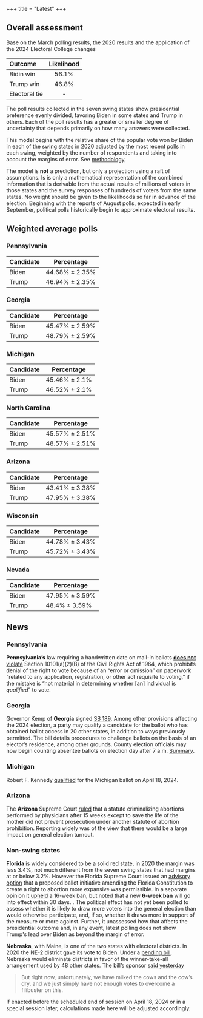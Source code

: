 +++
title = "Latest"
+++

## Overall assessment

Base on the March polling results, the 2020 results and the application of the 2024 Electoral College changes

| Outcome | Likelihood |
|:---------|:-----------:|
| Bidin win | 56.1% |
| Trump win | 46.8% |
| Electoral tie | - |


The poll results collected in the seven swing states show presidential preference evenly divided, favoring Biden in some states and Trump in others. Each of the poll results has a greater or smaller degree of uncertainty that depends primarily on how many answers were collected. 

This model begins with the relative share of the popular vote won by Biden in each of the swing states in 2020 adjusted by the most recent polls in each swing, weighted by the number of respondents and taking into account the margins of error. See [methodology](/method).

The model is **not** a prediction, but only a projection using a raft of assumptions. Is is only a mathematical representation of the combined information that is derivable from the actual results of millions of voters in those states and the survey responses of hundreds of voters from the same states. No weight should be given to the likelihoods so far in advance of the election. Beginning with the reports of August polls, expected in early September, political polls historically begin to approximate electoral results. 

## Weighted average polls

### Pennsylvania

| Candidate | Percentage      |
|-----------|-----------------|
| Biden     | 44.68% ± 2.35%  |
| Trump     | 46.94% ± 2.35%  |

### Georgia

| Candidate | Percentage      |
|-----------|-----------------|
| Biden     | 45.47% ± 2.59%  |
| Trump     | 48.79% ± 2.59%  |

### Michigan

| Candidate | Percentage      |
|-----------|-----------------|
| Biden     | 45.46% ± 2.1%   |
| Trump     | 46.52% ± 2.1%   |

### North Carolina

| Candidate | Percentage      |
|-----------|-----------------|
| Biden     | 45.57% ± 2.51%  |
| Trump     | 48.57% ± 2.51%  |

### Arizona

| Candidate | Percentage      |
|-----------|-----------------|
| Biden     | 43.41% ± 3.38%  |
| Trump     | 47.95% ± 3.38%  |

### Wisconsin

| Candidate | Percentage      |
|-----------|-----------------|
| Biden     | 44.78% ± 3.43%  |
| Trump     | 45.72% ± 3.43%  |

### Nevada

| Candidate | Percentage      |
|-----------|-----------------|
| Biden     | 47.95% ± 3.59%  |
| Trump     | 48.4%  ± 3.59%  |


## News


### Pennsylvania

**Pennsylvania’s** law requiring a handwritten date on mail-in ballots [**does not** violate](../mailin) Section 10101(a)(2)(B) of the Civil Rights Act of 1964, which prohibits denial of the right to vote because of an “error or omission” on paperwork “related to any application, registration, or other act requisite to voting,” if the mistake is “not material in determining whether [an] individual is *qualified*” to vote.

### Georgia

Governor Kemp of **Georgia** signed  [SB 189](https://www.legis.ga.gov/legislation/64471). Among other provisions affecting the 2024 election, a party may qualify a candidate for the ballot  who has obtained ballot access in 20 other states, in addition to ways previously permitted. The bill details procedures to challenge ballots on the basis of an elector’s residence, among other grounds. County election officials may now begin counting absentee ballots on election day after 7 a.m. [Summary](https://abcnews.go.com/Politics/kemp-sign-sweeping-elections-bill-passed-georgia-legislature/story?id=76677927).

### Michigan

Robert F. Kennedy [qualified](https://www.freep.com/story/news/politics/elections/2024/04/18/robert-f-kennedy-jr-michigan-presidential-ballot-2024-election/73371452007/) for the Michigan ballot on April 18, 2024.


### Arizona

The **Arizona** Supreme Court [ruled](https://www.nytimes.com/interactive/2024/04/09/us/arizona-abortion-ruling.html?unlocked_article_code=1.jU0.wsWS.p-Et1TLRd3Pz&smid=nytcore-ios-share&referringSource=articleShare&ugrp=m&sgrp=c-cb) that a statute criminalizing abortions performed by physicians after 15 weeks except to save the life of the mother did not prevent prosecution under another statute of abortion prohibition. Reporting widely was of the view that there would be a large impact on general election turnout.

### Non-swing states

**Florida** is widely considered to be a solid red state, in 2020 the margin was less 3.4%, not much different from the seven swing states that had margins at or below 3.2%. However the Florida Supreme Court issued an [advisory option](https://supremecourt.flcourts.gov/content/download/2285282/opinion/Opinion_SC2023-1392.pdf) that a proposed ballot initiative amending the Florida Constitution to create a right to abortion more expansive was permissible. In a separate opinion it [upheld](https://supremecourt.flcourts.gov/content/download/2285280/opinion/Opinion_SC2022-1050%20&%20SC2022-1127.pdf) a 16-week ban, but noted that a new **6-week ban** will go into effect within 30 days. . The political effect has not yet been polled to assess whether it is likely to draw more voters into the general election than would otherwise participate, and, if so, whether it draws more in support of the measure or more against. Further, it unassessed how that affects the presidential outcome and, in any event, latest polling does not show Trump's lead over Biden as beyond the margin of error.

**Nebraska**, with Maine, is one of the two states with electoral districts. In 2020 the NE-2 district gave its vote to Biden. Under a [pending bill](https://nebraskaexaminer.com/2024/04/03/nebraska-winner-take-all-push-might-be-lost-for-2024-presidential-race/), Nebraska would eliminate districts in favor of the winner-take-all arrangement used by 48 other states. The bill’s sponsor [said yesterday](https://www.mediamatters.org/charlie-kirk/charlie-kirk-puts-pressure-nebraska-state-senator-who-are-your-colleagues-are-ones-are)

>  But right now, unfortunately, we have milked the cows and the cow’s dry, and we just simply have not enough votes to overcome a filibuster on this.

If enacted before the scheduled end of session on April 18, 2024 or in a special session later, calculations made here will be adjusted accordingly.